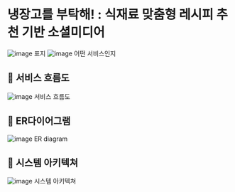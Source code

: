 # 냉장고를 부탁해! : 식재료 맞춤형 레시피 추천 기반 소셜미디어


![image](https://github.com/user-attachments/assets/7c584a6f-eb55-4f5b-91a2-6989ad2aebc0) 표지
![image](https://github.com/user-attachments/assets/0d596896-6afd-43d8-b934-a0ae594d9b9b) 어떤 서비스인지
## 📌 서비스 흐름도
![image](https://github.com/user-attachments/assets/de0e8f25-ee90-4c1d-a9fe-bd4b7f6eb48c) 서비스 흐름도
<br>
## 📌 ER다이어그램
![image](https://github.com/user-attachments/assets/5714784e-8ee3-4eda-9798-06d82da2fbd4) ER diagram
<br>
## 📌 시스템 아키텍쳐
![image](https://github.com/user-attachments/assets/bd275503-df9a-49c7-9a7c-0b66b5002eb5) 시스템 아키텍쳐





